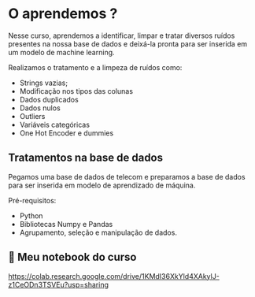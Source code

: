 # O aprendemos ?

Nesse curso, aprendemos a identificar, limpar e tratar diversos ruídos presentes na nossa base de dados e deixá-la pronta para ser inserida em um modelo de machine learning.

Realizamos o tratamento e a limpeza de ruídos como:

- Strings vazias;
- Modificação nos tipos das colunas
- Dados duplicados
- Dados nulos
- Outliers
- Variáveis categóricas
- One Hot Encoder e dummies

## Tratamentos na base de dados

Pegamos uma base de dados de telecom e preparamos a base de dados para ser inserida em modelo de aprendizado de máquina.

Pré-requisitos:

- Python
- Bibliotecas Numpy e Pandas
- Agrupamento, seleção e manipulação de dados.

## 🔗 Meu notebook do curso

https://colab.research.google.com/drive/1KMdI36XkYld4XAkylJ-z1CeODn3TSVEu?usp=sharing
